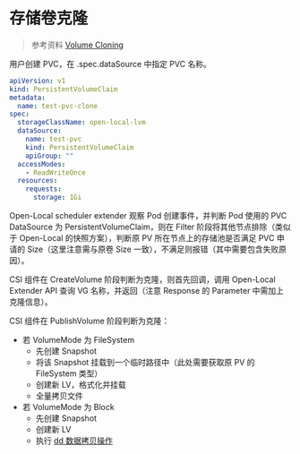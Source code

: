 # 存储卷克隆

> 参考资料 [Volume Cloning](https://kubernetes-csi.github.io/docs/volume-cloning.html)

用户创建 PVC，在 .spec.dataSource 中指定 PVC 名称。

```yaml
apiVersion: v1
kind: PersistentVolumeClaim
metadata:
  name: test-pvc-clone
spec:
  storageClassName: open-local-lvm
  dataSource:
    name: test-pvc
    kind: PersistentVolumeClaim
    apiGroup: ""
  accessModes:
    - ReadWriteOnce
  resources:
    requests:
      storage: 1Gi
```

Open-Local scheduler extender 观察 Pod 创建事件，并判断 Pod 使用的 PVC DataSource 为 PersistentVolumeClaim，则在 Filter 阶段将其他节点排除（类似于 Open-Local 的快照方案），判断原 PV 所在节点上的存储池是否满足 PVC 申请的 Size（这里注意需与原卷 Size 一致），不满足则报错（其中需要包含失败原因）。

CSI 组件在 CreateVolume 阶段判断为克隆，则首先回调，调用 Open-Local Extender API 查询 VG 名称，并返回（注意 Response 的 Parameter 中需加上克隆信息）。

CSI 组件在 PublishVolume 阶段判断为克隆：

- 若 VolumeMode 为 FileSystem
  - 先创建 Snapshot
  - 将该 Snapshot 挂载到一个临时路径中（此处需要获取原 PV 的 FileSystem 类型）
  - 创建新 LV，格式化并挂载
  - 全量拷贝文件
- 若 VolumeMode 为 Block
  - 先创建 Snapshot
  - 创建新 LV
  - 执行 [dd 数据拷贝操作](https://serverfault.com/questions/4906/using-dd-for-disk-cloning)